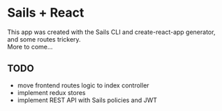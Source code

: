 # Sails + React

This app was created with the Sails CLI and create-react-app generator, and some routes trickery.    
More to come...

## TODO

- move frontend routes logic to index controller
- implement redux stores
- implement REST API with Sails policies and JWT
